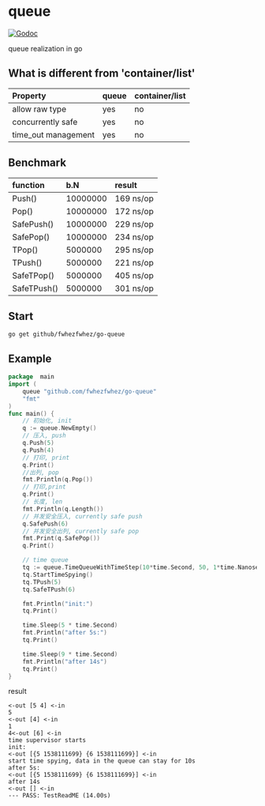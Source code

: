 # queue
[![Godoc](http://img.shields.io/badge/godoc-reference-blue.svg?style=flat)](https://godoc.org/github.com/fwhezfwhez/go-queue)

queue realization in go

## What is different from 'container/list'
| Property| queue | container/list|
|:----| :---|:--|
| allow raw type| yes | no|
| concurrently safe| yes | no |
| time_out management| yes | no|

## Benchmark
| function| b.N | result|
|:---|:--|:--|
|Push()|10000000|169 ns/op|
|Pop()|	10000000|172 ns/op|
|SafePush()|10000000|229 ns/op|
|SafePop()| 10000000| 234 ns/op|
|TPop()| 5000000 |295 ns/op|
|TPush()| 5000000 | 221 ns/op|
|SafeTPop()| 5000000 | 405 ns/op|
|SafeTPush()| 5000000 | 301 ns/op|

## Start
`go get github/fwhezfwhez/go-queue`

## Example

```go
package  main
import (
	queue "github.com/fwhezfwhez/go-queue"
	"fmt"
)
func main() {
    // 初始化, init
    q := queue.NewEmpty()
    // 压入, push
    q.Push(5)
    q.Push(4)
    // 打印, print
    q.Print()
    //出列, pop
    fmt.Println(q.Pop())
    // 打印,print
    q.Print()
    // 长度, len
    fmt.Println(q.Length())
    // 并发安全压入, currently safe push
    q.SafePush(6)
    // 并发安全出列, currently safe pop
    fmt.Print(q.SafePop())
    q.Print()

    // time queue
    tq := queue.TimeQueueWithTimeStep(10*time.Second, 50, 1*time.Nanosecond)
    tq.StartTimeSpying()
    tq.TPush(5)
    tq.SafeTPush(6)

    fmt.Println("init:")
    tq.Print()

    time.Sleep(5 * time.Second)
    fmt.Println("after 5s:")
    tq.Print()

    time.Sleep(9 * time.Second)
    fmt.Println("after 14s")
    tq.Print()
}
```
result
```
<-out [5 4] <-in
5
<-out [4] <-in
1
4<-out [6] <-in
time supervisor starts
init:
<-out [{5 1538111699} {6 1538111699}] <-in
start time spying, data in the queue can stay for 10s
after 5s:
<-out [{5 1538111699} {6 1538111699}] <-in
after 14s
<-out [] <-in
--- PASS: TestReadME (14.00s)
```